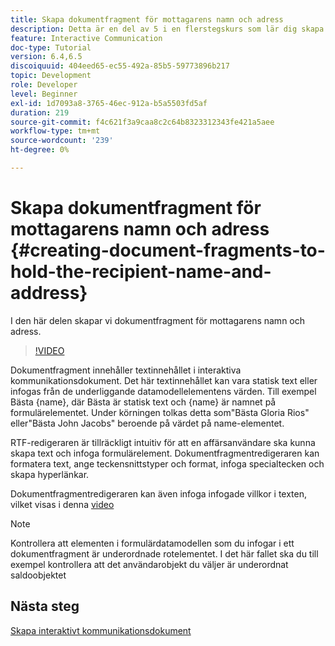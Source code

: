 ```yaml
---
title: Skapa dokumentfragment för mottagarens namn och adress
description: Detta är en del av 5 i en flerstegskurs som lär dig skapa ditt första interaktiva kommunikationsdokument. I den här delen skapar vi dokumentfragment för mottagarens namn och adress.
feature: Interactive Communication
doc-type: Tutorial
version: 6.4,6.5
discoiquuid: 404eed65-ec55-492a-85b5-59773896b217
topic: Development
role: Developer
level: Beginner
exl-id: 1d7093a8-3765-46ec-912a-b5a5503fd5af
duration: 219
source-git-commit: f4c621f3a9caa8c2c64b8323312343fe421a5aee
workflow-type: tm+mt
source-wordcount: '239'
ht-degree: 0%

---
```


# Skapa dokumentfragment för mottagarens namn och adress {#creating-document-fragments-to-hold-the-recipient-name-and-address}

I den här delen skapar vi dokumentfragment för mottagarens namn och adress.

>[!VIDEO](https://video.tv.adobe.com/v/22350?quality=12&learn=on)

Dokumentfragment innehåller textinnehållet i interaktiva kommunikationsdokument. Det här textinnehållet kan vara statisk text eller infogas från de underliggande datamodellelementens värden. Till exempel Bästa {name}, där Bästa är statisk text och {name} är namnet på formulärelementet. Under körningen tolkas detta som&quot;Bästa Gloria Rios&quot; eller&quot;Bästa John Jacobs&quot; beroende på värdet på name-elementet.

RTF-redigeraren är tillräckligt intuitiv för att en affärsanvändare ska kunna skapa text och infoga formulärelement. Dokumentfragmentredigeraren kan formatera text, ange teckensnittstyper och format, infoga specialtecken och skapa hyperlänkar.

Dokumentfragmentredigeraren kan även infoga infogade villkor i texten, vilket visas i denna [video](https://helpx.adobe.com/experience-manager/kt/forms/using/editing-improvements-correspondence-mgmt-feature-video-use.html)

>[!NOTE]
>
>Kontrollera att elementen i formulärdatamodellen som du infogar i ett dokumentfragment är underordnade rotelementet. I det här fallet ska du till exempel kontrollera att det användarobjekt du väljer är underordnat saldoobjektet

## Nästa steg

[Skapa interaktivt kommunikationsdokument](./partsix.md)